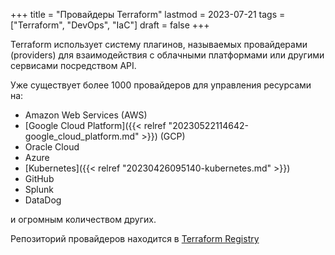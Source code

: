 +++
title = "Провайдеры Terraform"
lastmod = 2023-07-21
tags = ["Terraform", "DevOps", "IaC"]
draft = false
+++

Terraform использует систему плагинов, называемых провайдерами (providers) для взаимодействия с облачными платформами или другими сервисами посредством API.

Уже существует более 1000 провайдеров для управления ресурсами на:

-   Amazon Web Services (AWS)
-   [Google Cloud Platform]({{< relref "20230522114642-google_cloud_platform.md" >}}) (GCP)
-   Oracle Cloud
-   Azure
-   [Kubernetes]({{< relref "20230426095140-kubernetes.md" >}})
-   GitHub
-   Splunk
-   DataDog

и огромным количеством других.

Репозиторий провайдеров находится в [Terraform Registry](https://registry.terraform.io/browse/providers)
